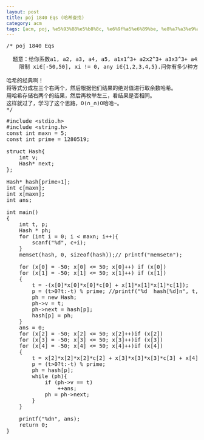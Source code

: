 ```yaml
---
layout: post
title: poj 1840 Eqs (哈希查找)
category: acm
tags: [acm, poj, %e5%93%88%e5%b8%8c, %e6%9f%a5%e6%89%be, %e8%a7%a3%e9%a2%98%e6%8a%a5%e5%91%8a]
---
```


<pre>/* poj 1840 Eqs

  题意：给你系数a1, a2, a3, a4, a5, a1x1^3+ a2x2^3+ a3x3^3+ a4x4^3+ a5x5^3=0,
    限制 xi∈[-50,50], xi != 0, any i∈{1,2,3,4,5}.问你有多少种方法。

哈希的经典啊！
将等式分成左三个右两个，然后根据他们结果的绝对值进行取余数哈希。
用哈希存储右两个的结果，然后再枚举左三，看结果是否相同。
这样就过了，学习了这个思路，O(∩_∩)O哈哈~。
*/</pre>
<!--more-->
<pre>#include &lt;stdio.h&gt;
#include &lt;string.h&gt;
const int maxn = 5;
const int prime = 1280519;

struct Hash{
    int v;
    Hash* next;
};

Hash* hash[prime+1];
int c[maxn];
int x[maxn];
int ans;

int main()
{
    int t, p; 
    Hash * ph;
    for (int i = 0; i &lt; maxn; i++){
        scanf("%d", c+i);
    }
    memset(hash, 0, sizeof(hash));// printf("memsetn");

    for (x[0] = -50; x[0] &lt;= 50; x[0]++) if (x[0])
    for (x[1] = -50; x[1] &lt;= 50; x[1]++) if (x[1])
    {
        t = -(x[0]*x[0]*x[0]*c[0] + x[1]*x[1]*x[1]*c[1]);
        p = (t&gt;0?t:-t) % prime; //printf("%d  hash[%d]n", t, p);
        ph = new Hash;
        ph-&gt;v = t;
        ph-&gt;next = hash[p];
        hash[p] = ph;
    }
    ans = 0;
    for (x[2] = -50; x[2] &lt;= 50; x[2]++)if (x[2])
    for (x[3] = -50; x[3] &lt;= 50; x[3]++)if (x[3])
    for (x[4] = -50; x[4] &lt;= 50; x[4]++)if (x[4])
    {
        t = x[2]*x[2]*x[2]*c[2] + x[3]*x[3]*x[3]*c[3] + x[4]*x[4]*x[4]*c[4];
        p = (t&gt;0?t:-t) % prime; 
        ph = hash[p];
        while (ph){
            if (ph-&gt;v == t)
                ++ans;
            ph = ph-&gt;next;
        }
    }

    printf("%dn", ans);
    return 0;
}</pre>
